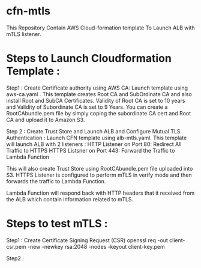 # cfn-mtls
This Repository Contain AWS Cloud-formation template To Launch ALB with mTLS listener.

Steps to Launch Cloudformation Template :
=========================================

Step1 : Create Certificate authority using AWS CA: Launch template using aws-ca.yaml . This template creates Root CA and SubOrdinate CA and also install Root and SubCA Certificates. Validity of Root CA is set to 10 years and Validity of Subordinate CA is set to 9 Years.  You can create a RootCAbundle.pem file by simply coping the subordinate CA cert and Root CA and upload it to Amazon S3. 

Step 2 : Create Trust Store and Launch ALB and Configure Mutual TLS Authentication : Launch CFN template using  alb-mtls.yaml. This template will launch ALB with 2 listeners :
    HTTP Listener on Port 80: Redirect All Traffic to HTTPS
    HTTPS Listsner on Port 443: Forward the Traffic to Lambda Function

 This will also create Trust Store using RootCAbundle.pem file uploaded into S3. HTTPS Listener is configured to perform mTLS in verify mode and then forwards the traffic to Lambda Function.

 Lambda Function will respond back with HTTP headers that it received from the ALB which contain information related to mTLS. 


 Steps to test mTLS :
 ==================

Step1 : Create Certificate Signing Request (CSR) 
openssl req -out client-csr.pem -new -newkey rsa:2048 -nodes -keyout client-key.pem

Step2 : 

 


